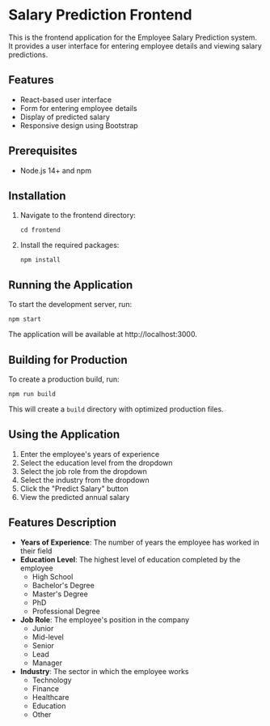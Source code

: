 # Salary Prediction Frontend

This is the frontend application for the Employee Salary Prediction system. It provides a user interface for entering employee details and viewing salary predictions.

## Features

- React-based user interface
- Form for entering employee details
- Display of predicted salary
- Responsive design using Bootstrap

## Prerequisites

- Node.js 14+ and npm

## Installation

1. Navigate to the frontend directory:
   ```
   cd frontend
   ```

2. Install the required packages:
   ```
   npm install
   ```

## Running the Application

To start the development server, run:
```
npm start
```

The application will be available at http://localhost:3000.

## Building for Production

To create a production build, run:
```
npm run build
```

This will create a `build` directory with optimized production files.

## Using the Application

1. Enter the employee's years of experience
2. Select the education level from the dropdown
3. Select the job role from the dropdown
4. Select the industry from the dropdown
5. Click the "Predict Salary" button
6. View the predicted annual salary

## Features Description

- **Years of Experience**: The number of years the employee has worked in their field
- **Education Level**: The highest level of education completed by the employee
  - High School
  - Bachelor's Degree
  - Master's Degree
  - PhD
  - Professional Degree
- **Job Role**: The employee's position in the company
  - Junior
  - Mid-level
  - Senior
  - Lead
  - Manager
- **Industry**: The sector in which the employee works
  - Technology
  - Finance
  - Healthcare
  - Education
  - Other